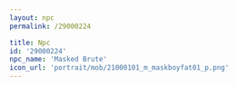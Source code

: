 ```yaml
---
layout: npc
permalink: /29000224

title: Npc
id: '29000224'
npc_name: 'Masked Brute'
icon_url: 'portrait/mob/21000101_m_maskboyfat01_p.png'
---
```

